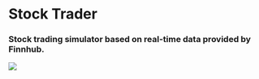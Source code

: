 # Stock Trader

### Stock trading simulator based on real-time data provided by Finnhub.

<img src="https://www.dropbox.com/s/qgtyip0ekbvwuvu/Screen%20Shot%202021-04-15%20at%2018.24.50.png?raw=1">
